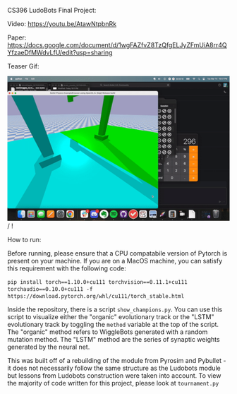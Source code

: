 CS396 LudoBots Final Project:

Video: https://youtu.be/AtawNtpbnRk

Paper: https://docs.google.com/document/d/1wgFAZfvZ8TzQfgELJyZFmUiA8rr4QYfzaeDfMWdvLfU/edit?usp=sharing 

Teaser Gif:

![Alt text](experimental.gif) / ! [](experimental.gif)

How to run:


Before running, please ensure that a CPU compatabile version of Pytorch is present on your machine. If you are on a MacOS machine, you can satisfy this requirement with the following code:


```
pip install torch==1.10.0+cu111 torchvision==0.11.1+cu111 torchaudio==0.10.0+cu111 -f https://download.pytorch.org/whl/cu111/torch_stable.html
```


Inside the repository, there is a script ```show_champions.py```. You can use this script to visualize either the "organic" evolutionary track or the "LSTM" evolutionary track by toggling the ```method``` variable at the top of the script. The "organic" method refers to WiggleBots generated with a random mutation method. The "LSTM" method are the series of synaptic weights generated by the neural net.  


This was built off of a rebuilding of the module from Pyrosim and Pybullet - it does not necessarily follow the same structure as the Ludobots module but lessons from Ludobots construction were taken into account. To view the majority of code written for this project, please look at ```tournament.py```
